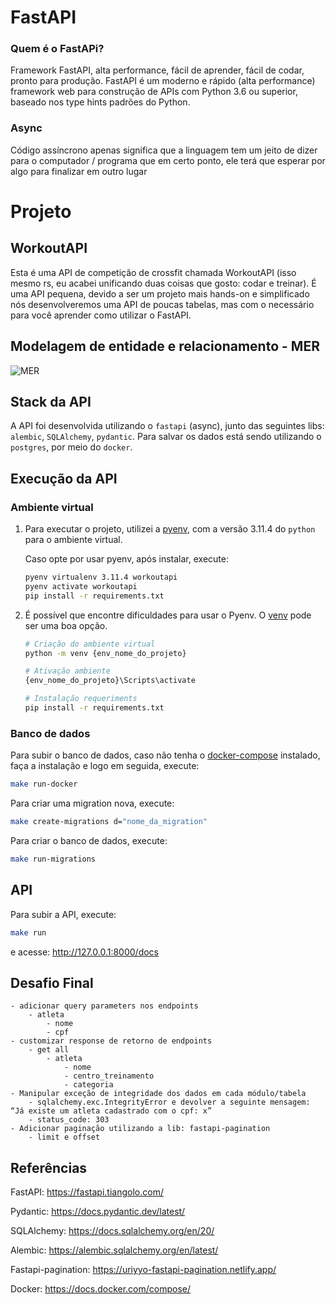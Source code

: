 # FastAPI

### Quem é o FastAPi?

Framework FastAPI, alta performance, fácil de aprender, fácil de codar, pronto para produção.
FastAPI é um moderno e rápido (alta performance) framework web para construção de APIs com Python 3.6 ou superior, baseado nos type hints padrões do Python.

### Async

Código assíncrono apenas significa que a linguagem tem um jeito de dizer para o computador / programa que em certo ponto, ele terá que esperar por algo para finalizar em outro lugar

# Projeto

## WorkoutAPI

Esta é uma API de competição de crossfit chamada WorkoutAPI (isso mesmo rs, eu acabei unificando duas coisas que gosto: codar e treinar). É uma API pequena, devido a ser um projeto mais hands-on e simplificado nós desenvolveremos uma API de poucas tabelas, mas com o necessário para você aprender como utilizar o FastAPI.

## Modelagem de entidade e relacionamento - MER

![MER](/mer.jpg "Modelagem de entidade e relacionamento")

## Stack da API

A API foi desenvolvida utilizando o `fastapi` (async), junto das seguintes libs: `alembic`, `SQLAlchemy`, `pydantic`. Para salvar os dados está sendo utilizando o `postgres`, por meio do `docker`.

## Execução da API

### Ambiente virtual

1. Para executar o projeto, utilizei a [pyenv](https://github.com/pyenv/pyenv), com a versão 3.11.4 do `python` para o ambiente virtual.

    Caso opte por usar pyenv, após instalar, execute:

    ```bash
    pyenv virtualenv 3.11.4 workoutapi
    pyenv activate workoutapi
    pip install -r requirements.txt
    ```

2. É possível que encontre dificuldades para usar o Pyenv. O [venv](https://docs.python.org/pt-br/3.11/library/venv.html) pode ser uma boa opção.

    ```bash
    # Criação do ambiente virtual
    python -m venv {env_nome_do_projeto}

    # Ativação ambiente
    {env_nome_do_projeto}\Scripts\activate

    # Instalação requeriments
    pip install -r requirements.txt
    ```

### Banco de dados

Para subir o banco de dados, caso não tenha o [docker-compose](https://docs.docker.com/compose/install/) instalado, faça a instalação e logo em seguida, execute:

```bash
make run-docker
```

Para criar uma migration nova, execute:

```bash
make create-migrations d="nome_da_migration"
```

Para criar o banco de dados, execute:

```bash
make run-migrations
```

## API

Para subir a API, execute:

```bash
make run
```

e acesse: <http://127.0.0.1:8000/docs>

## Desafio Final

    - adicionar query parameters nos endpoints
        - atleta
            - nome
            - cpf
    - customizar response de retorno de endpoints
        - get all
            - atleta
                - nome
                - centro_treinamento
                - categoria
    - Manipular exceção de integridade dos dados em cada módulo/tabela
        - sqlalchemy.exc.IntegrityError e devolver a seguinte mensagem: “Já existe um atleta cadastrado com o cpf: x”
        - status_code: 303
    - Adicionar paginação utilizando a lib: fastapi-pagination
        - limit e offset

## Referências

FastAPI: <https://fastapi.tiangolo.com/>

Pydantic: <https://docs.pydantic.dev/latest/>

SQLAlchemy: <https://docs.sqlalchemy.org/en/20/>

Alembic: <https://alembic.sqlalchemy.org/en/latest/>

Fastapi-pagination: <https://uriyyo-fastapi-pagination.netlify.app/>

Docker: <https://docs.docker.com/compose/>
